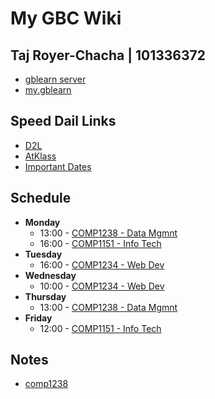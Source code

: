 # My GBC Wiki

## Taj Royer-Chacha | 101336372
- [gblearn server](https://w5336372.gblearn.com/)
- [my.gblearn](https://my.gblearn.com/)

## Speed Dail Links
- [D2L](https://learn.georgebrown.ca)
- [AtKlass](https://app.atklass.com)
- [Important Dates](https://www.georgebrown.ca/current-students/important-dates?term=27246&category=131)

## Schedule 
- **Monday**
  - 13:00 - [COMP1238 - Data Mgmnt](https://learn.georgebrown.ca/d2l/home/334969)
  - 16:00 - [COMP1151 - Info Tech](https://learn.georgebrown.ca/d2l/home/335096)
- **Tuesday**
  - 16:00 - [COMP1234 - Web Dev](https://learn.georgebrown.ca/d2l/home/342908)
- **Wednesday**
  - 10:00 - [COMP1234 - Web Dev](https://learn.georgebrown.ca/d2l/home/342908)
- **Thursday**
  - 13:00 - [COMP1238 - Data Mgmnt](https://learn.georgebrown.ca/d2l/home/334969)
- **Friday**
  - 12:00 - [COMP1151 - Info Tech](https://learn.georgebrown.ca/d2l/home/335096)

## Notes
- [comp1238](comp1238.md)
